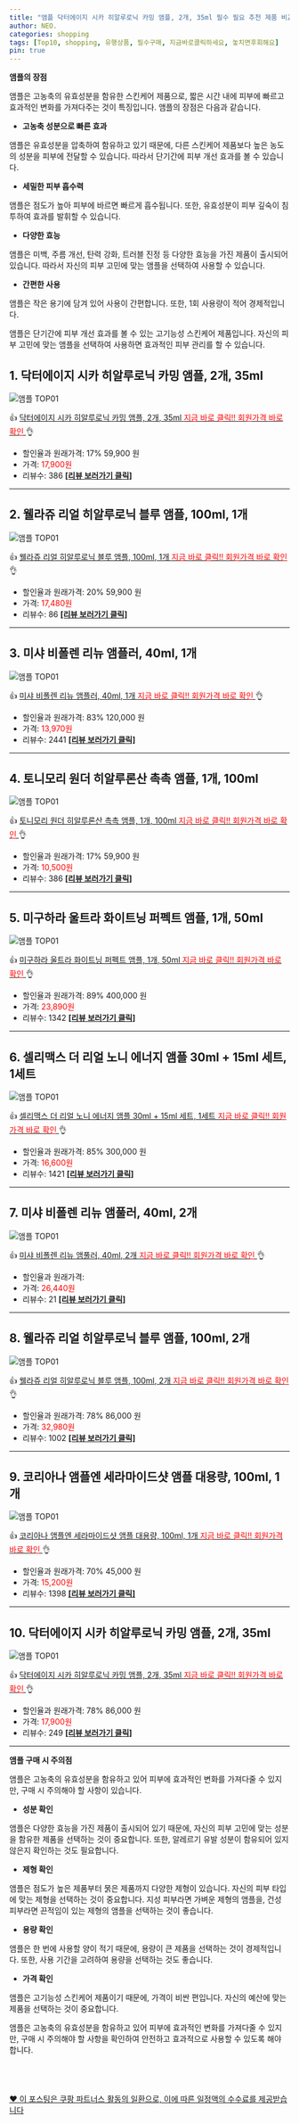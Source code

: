```yaml
---
title: "앰플 닥터에이지 시카 히알루로닉 카밍 앰플, 2개, 35ml 필수 필요 추천 제품 비교 최저 가격 비교 장점 구매 후기 구매평"
author: NEO.
categories: shopping
tags: [Top10, shopping, 유행상품, 필수구매, 지금바로클릭하세요, 놓치면후회해요]
pin: true
---
```

**앰플의 장점**

앰플은 고농축의 유효성분을 함유한 스킨케어 제품으로, 짧은 시간 내에 피부에 빠르고 효과적인 변화를 가져다주는 것이 특징입니다. 앰플의 장점은 다음과 같습니다.

* **고농축 성분으로 빠른 효과**

앰플은 유효성분을 압축하여 함유하고 있기 때문에, 다른 스킨케어 제품보다 높은 농도의 성분을 피부에 전달할 수 있습니다. 따라서 단기간에 피부 개선 효과를 볼 수 있습니다.

* **세밀한 피부 흡수력**

앰플은 점도가 높아 피부에 바르면 빠르게 흡수됩니다. 또한, 유효성분이 피부 깊숙이 침투하여 효과를 발휘할 수 있습니다.

* **다양한 효능**

앰플은 미백, 주름 개선, 탄력 강화, 트러블 진정 등 다양한 효능을 가진 제품이 출시되어 있습니다. 따라서 자신의 피부 고민에 맞는 앰플을 선택하여 사용할 수 있습니다.

* **간편한 사용**

앰플은 작은 용기에 담겨 있어 사용이 간편합니다. 또한, 1회 사용량이 적어 경제적입니다.

앰플은 단기간에 피부 개선 효과를 볼 수 있는 고기능성 스킨케어 제품입니다. 자신의 피부 고민에 맞는 앰플을 선택하여 사용하면 효과적인 피부 관리를 할 수 있습니다.

   

## 1. 닥터에이지 시카 히알루로닉 카밍 앰플, 2개, 35ml

![앰플 TOP01](https://thumbnail6.coupangcdn.com/thumbnails/remote/490x490ex/image/retail/images/5423514473577628-2886543d-88e2-4a40-8857-2d4af4b0b793.jpg)


👍 [닥터에이지 시카 히알루로닉 카밍 앰플, 2개, 35ml <font color=red> 지금 바로 클릭!! 회원가격 바로 확인 </font> ](https://link.coupang.com/re/AFFSDP?lptag=AF3617701&subid=GithubCoopas&pageKey=7672756900&traceid=V0-153&itemId=20472542254&vendorItemId=70638435697) 👌 


- 할인율과 원래가격: 17%  59,900   원
- 가격: <span style='color:red'>17,900원</span>
- 리뷰수: 386  [**[리뷰 보러가기 클릭]**](https://link.coupang.com/re/AFFSDP?lptag=AF3617701&subid=GithubCoopas&pageKey=7672756900&traceid=V0-153&itemId=20472542254&vendorItemId=70638435697)

---


   

## 2. 웰라쥬 리얼 히알루로닉 블루 앰플, 100ml, 1개

![앰플 TOP01](https://thumbnail7.coupangcdn.com/thumbnails/remote/490x490ex/image/retail/images/5887529537424350-e3f3085c-35d9-490a-b584-0e1ce07f7882.png)


👍 [웰라쥬 리얼 히알루로닉 블루 앰플, 100ml, 1개 <font color=red> 지금 바로 클릭!! 회원가격 바로 확인 </font> ](https://link.coupang.com/re/AFFSDP?lptag=AF3617701&subid=GithubCoopas&pageKey=6146620481&traceid=V0-153&itemId=11833698112&vendorItemId=79107118397) 👌 


- 할인율과 원래가격: 20%  59,900   원
- 가격: <span style='color:red'>17,480원</span>
- 리뷰수: 86  [**[리뷰 보러가기 클릭]**](https://link.coupang.com/re/AFFSDP?lptag=AF3617701&subid=GithubCoopas&pageKey=6146620481&traceid=V0-153&itemId=11833698112&vendorItemId=79107118397)

---


   

## 3. 미샤 비폴렌 리뉴 앰플러, 40ml, 1개

![앰플 TOP01](https://thumbnail6.coupangcdn.com/thumbnails/remote/490x490ex/image/retail/images/8055161185871966-ce264e60-920e-4f57-9388-8858d295ae0b.jpg)


👍 [미샤 비폴렌 리뉴 앰플러, 40ml, 1개 <font color=red> 지금 바로 클릭!! 회원가격 바로 확인 </font> ](https://link.coupang.com/re/AFFSDP?lptag=AF3617701&subid=GithubCoopas&pageKey=92233812&traceid=V0-153&itemId=14044135210&vendorItemId=3703474978) 👌 


- 할인율과 원래가격: 83%  120,000   원
- 가격: <span style='color:red'>13,970원</span>
- 리뷰수: 2441  [**[리뷰 보러가기 클릭]**](https://link.coupang.com/re/AFFSDP?lptag=AF3617701&subid=GithubCoopas&pageKey=92233812&traceid=V0-153&itemId=14044135210&vendorItemId=3703474978)

---


   

## 4. 토니모리 원더 히알루론산 촉촉 앰플, 1개, 100ml

![앰플 TOP01](https://thumbnail7.coupangcdn.com/thumbnails/remote/490x490ex/image/retail/images/2014536655700446-9844c98c-3d41-46ff-a24f-dc462ed7bb00.png)


👍 [토니모리 원더 히알루론산 촉촉 앰플, 1개, 100ml <font color=red> 지금 바로 클릭!! 회원가격 바로 확인 </font> ](https://link.coupang.com/re/AFFSDP?lptag=AF3617701&subid=GithubCoopas&pageKey=5715573812&traceid=V0-153&itemId=9542937531&vendorItemId=76827638643) 👌 


- 할인율과 원래가격: 17%  59,900   원
- 가격: <span style='color:red'>10,500원</span>
- 리뷰수: 386  [**[리뷰 보러가기 클릭]**](https://link.coupang.com/re/AFFSDP?lptag=AF3617701&subid=GithubCoopas&pageKey=5715573812&traceid=V0-153&itemId=9542937531&vendorItemId=76827638643)

---


   

## 5. 미구하라 울트라 화이트닝 퍼펙트 앰플, 1개, 50ml

![앰플 TOP01](https://thumbnail8.coupangcdn.com/thumbnails/remote/490x490ex/image/retail/images/8498177858882597-5284599d-3a6d-4043-89e5-1e1ce2946cb7.jpg)


👍 [미구하라 울트라 화이트닝 퍼펙트 앰플, 1개, 50ml <font color=red> 지금 바로 클릭!! 회원가격 바로 확인 </font> ](https://link.coupang.com/re/AFFSDP?lptag=AF3617701&subid=GithubCoopas&pageKey=7355039238&traceid=V0-153&itemId=2826631423&vendorItemId=70816081369) 👌 


- 할인율과 원래가격: 89%  400,000   원
- 가격: <span style='color:red'>23,890원</span>
- 리뷰수: 1342  [**[리뷰 보러가기 클릭]**](https://link.coupang.com/re/AFFSDP?lptag=AF3617701&subid=GithubCoopas&pageKey=7355039238&traceid=V0-153&itemId=2826631423&vendorItemId=70816081369)

---


   

## 6. 셀리맥스 더 리얼 노니 에너지 앰플 30ml + 15ml 세트, 1세트

![앰플 TOP01](https://thumbnail10.coupangcdn.com/thumbnails/remote/490x490ex/image/retail/images/8495271965883990-084a188b-b826-4562-bde0-969c799feb25.jpg)


👍 [셀리맥스 더 리얼 노니 에너지 앰플 30ml + 15ml 세트, 1세트 <font color=red> 지금 바로 클릭!! 회원가격 바로 확인 </font> ](https://link.coupang.com/re/AFFSDP?lptag=AF3617701&subid=GithubCoopas&pageKey=6452865686&traceid=V0-153&itemId=14015280187&vendorItemId=81263840730) 👌 


- 할인율과 원래가격: 85%  300,000   원
- 가격: <span style='color:red'>16,600원</span>
- 리뷰수: 1421  [**[리뷰 보러가기 클릭]**](https://link.coupang.com/re/AFFSDP?lptag=AF3617701&subid=GithubCoopas&pageKey=6452865686&traceid=V0-153&itemId=14015280187&vendorItemId=81263840730)

---


   

## 7. 미샤 비폴렌 리뉴 앰풀러, 40ml, 2개

![앰플 TOP01](https://thumbnail9.coupangcdn.com/thumbnails/remote/490x490ex/image/retail/images/98799e49-87b6-4d11-9103-6e07287a62824254473340538398844.png)


👍 [미샤 비폴렌 리뉴 앰풀러, 40ml, 2개 <font color=red> 지금 바로 클릭!! 회원가격 바로 확인 </font> ](https://link.coupang.com/re/AFFSDP?lptag=AF3617701&subid=GithubCoopas&pageKey=92233812&traceid=V0-153&itemId=3794286407&vendorItemId=86285373610) 👌 


- 할인율과 원래가격: 
- 가격: <span style='color:red'>26,440원</span>
- 리뷰수: 21  [**[리뷰 보러가기 클릭]**](https://link.coupang.com/re/AFFSDP?lptag=AF3617701&subid=GithubCoopas&pageKey=92233812&traceid=V0-153&itemId=3794286407&vendorItemId=86285373610)

---


   

## 8. 웰라쥬 리얼 히알루로닉 블루 앰플, 100ml, 2개

![앰플 TOP01](https://thumbnail10.coupangcdn.com/thumbnails/remote/490x490ex/image/retail/images/7e24df99-d023-4377-bb1a-98cf8d3531b65201486140379221129.png)


👍 [웰라쥬 리얼 히알루로닉 블루 앰플, 100ml, 2개 <font color=red> 지금 바로 클릭!! 회원가격 바로 확인 </font> ](https://link.coupang.com/re/AFFSDP?lptag=AF3617701&subid=GithubCoopas&pageKey=6146620481&traceid=V0-153&itemId=19168935732&vendorItemId=86287207588) 👌 


- 할인율과 원래가격: 78%  86,000   원
- 가격: <span style='color:red'>32,980원</span>
- 리뷰수: 1002  [**[리뷰 보러가기 클릭]**](https://link.coupang.com/re/AFFSDP?lptag=AF3617701&subid=GithubCoopas&pageKey=6146620481&traceid=V0-153&itemId=19168935732&vendorItemId=86287207588)

---


   

## 9. 코리아나 앰플엔 세라마이드샷 앰플 대용량, 100ml, 1개

![앰플 TOP01](https://thumbnail8.coupangcdn.com/thumbnails/remote/490x490ex/image/retail/images/5287584529858402-4e2e8b2d-73be-4829-99e2-bd403907cdda.jpg)


👍 [코리아나 앰플엔 세라마이드샷 앰플 대용량, 100ml, 1개 <font color=red> 지금 바로 클릭!! 회원가격 바로 확인 </font> ](https://link.coupang.com/re/AFFSDP?lptag=AF3617701&subid=GithubCoopas&pageKey=7492645388&traceid=V0-153&itemId=19595611435&vendorItemId=4226206150) 👌 


- 할인율과 원래가격: 70%  45,000   원
- 가격: <span style='color:red'>15,200원</span>
- 리뷰수: 1398  [**[리뷰 보러가기 클릭]**](https://link.coupang.com/re/AFFSDP?lptag=AF3617701&subid=GithubCoopas&pageKey=7492645388&traceid=V0-153&itemId=19595611435&vendorItemId=4226206150)

---


   

## 10. 닥터에이지 시카 히알루로닉 카밍 앰플, 2개, 35ml

![앰플 TOP01](https://thumbnail6.coupangcdn.com/thumbnails/remote/490x490ex/image/retail/images/5423514473577628-2886543d-88e2-4a40-8857-2d4af4b0b793.jpg)


👍 [닥터에이지 시카 히알루로닉 카밍 앰플, 2개, 35ml <font color=red> 지금 바로 클릭!! 회원가격 바로 확인 </font> ](https://link.coupang.com/re/AFFSDP?lptag=AF3617701&subid=GithubCoopas&pageKey=7672756900&traceid=V0-153&itemId=20472542254&vendorItemId=70638435697) 👌 


- 할인율과 원래가격: 78%  86,000   원
- 가격: <span style='color:red'>17,900원</span>
- 리뷰수: 249  [**[리뷰 보러가기 클릭]**](https://link.coupang.com/re/AFFSDP?lptag=AF3617701&subid=GithubCoopas&pageKey=7672756900&traceid=V0-153&itemId=20472542254&vendorItemId=70638435697)

---
**앰플 구매 시 주의점**

앰플은 고농축의 유효성분을 함유하고 있어 피부에 효과적인 변화를 가져다줄 수 있지만, 구매 시 주의해야 할 사항이 있습니다.

* **성분 확인**

앰플은 다양한 효능을 가진 제품이 출시되어 있기 때문에, 자신의 피부 고민에 맞는 성분을 함유한 제품을 선택하는 것이 중요합니다. 또한, 알레르기 유발 성분이 함유되어 있지 않은지 확인하는 것도 필요합니다.

* **제형 확인**

앰플은 점도가 높은 제품부터 묽은 제품까지 다양한 제형이 있습니다. 자신의 피부 타입에 맞는 제형을 선택하는 것이 중요합니다. 지성 피부라면 가벼운 제형의 앰플을, 건성 피부라면 끈적임이 있는 제형의 앰플을 선택하는 것이 좋습니다.

* **용량 확인**

앰플은 한 번에 사용할 양이 적기 때문에, 용량이 큰 제품을 선택하는 것이 경제적입니다. 또한, 사용 기간을 고려하여 용량을 선택하는 것도 좋습니다.

* **가격 확인**

앰플은 고기능성 스킨케어 제품이기 때문에, 가격이 비싼 편입니다. 자신의 예산에 맞는 제품을 선택하는 것이 중요합니다.

앰플은 고농축의 유효성분을 함유하고 있어 피부에 효과적인 변화를 가져다줄 수 있지만, 구매 시 주의해야 할 사항을 확인하여 안전하고 효과적으로 사용할 수 있도록 해야 합니다.<br><br><br><br><br> [ ❤  이 포스팅은 쿠팡 파트너스 활동의 일환으로, 이에 따른 일정액의 수수료를 제공받습니다](https://link.coupang.com/a/bcEFyh)